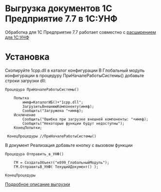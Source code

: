 # Выгрузка документов 1С Предприятие 7.7 в 1С:УНФ

Обработка для 1С Предприятие 7.7 работает совместно с [расширением для 1С:УНФ](http://xn----ctbjbnchgq5bbglv.xn--p1ai/crpt)

# Установка 

Скопируйте 1cpp.dll в каталог конфигурации
В Глобальный модуль конфигурации в процедуру ПриНачалеРаботыСистемы() добавьте строки загрузки dll:

```
Процедура ПриНачалеРаботыСистемы()

	Попытка
		имяф=КаталогИБ()+"1cpp.dll";
		ЗагрузитьВнешнююКомпоненту(имяф);
		Сообщить("Загружена "+имяф);
	Исключение
		Сообщить("Ошибка при загрузке внешней компоненты: "+имяф);
		Сообщить("Некоторые функции будут недоступны");
	КонецПопытки;

 КонецПроцедуры //ПриНачалеРаботыСистемы()
```

В документ Реализация добавьте кнопку с вызовом функции
```
Процедура Отправить_в_УНФ()

	ГМ = СоздатьОбъект("кб99_ГлобальныйМодуль");
	ГМ.ОтправитьВ_УНФ( ТекущийДокумент() );	
	
КонецПроцедуры

```



[Подробное описание выгрузки](https://kb99.pro/crpt)
